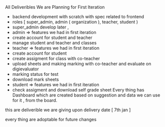 All Deliveribles We are Planning for First Iteration
* backend development with scratch with spec related to frontend
* roles [ super_admin, admin ( organization ), teacher, student )
* super_admin develop later , 
* admin => features we had in first iteration
* create account for student and teacher
* manage student and teacher and classes
* teacher => features we had in first iteration
* create account for student
* create assigment for class with co-teacher
* upload sheets and making marking with co-teacher and evaluate on digievaluator
* marking status for  test 
* download mark sheets
* student => features we had in first iteration
* check assigment and download self grade sheet 
Every thing has Dashboard which are created based on suggestion and data we can use for it , from the board.

this are deliverible we are giving upon delivery date [ 7th jan ]

every thing are adoptable for future changes